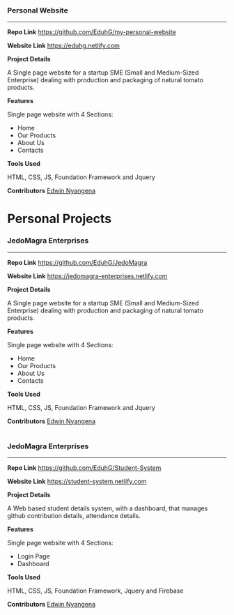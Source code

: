 ### Personal Website
_________________

**Repo Link** https://github.com/EduhG/my-personal-website

**Website Link** https://eduhg.netlify.com

**Project Details**

 A Single page website for a startup SME (Small and Medium-Sized Enterprise) dealing with production and packaging of natural tomato products.

**Features**

Single page website with 4 Sections:
* Home
* Our Products
* About Us
* Contacts

**Tools Used**

HTML, CSS, JS, Foundation Framework and Jquery

**Contributors** [Edwin Nyangena](https://github.com/EduhG)
 


# Personal Projects

### JedoMagra Enterprises
_________________

**Repo Link** https://github.com/EduhG/JedoMagra

**Website Link** https://jedomagra-enterprises.netlify.com

**Project Details**

 A Single page website for a startup SME (Small and Medium-Sized Enterprise) dealing with production and packaging of natural tomato products.

**Features**

Single page website with 4 Sections:
* Home
* Our Products
* About Us
* Contacts

**Tools Used**

HTML, CSS, JS, Foundation Framework and Jquery

**Contributors** [Edwin Nyangena](https://github.com/EduhG)
 


#
### JedoMagra Enterprises
_________________

**Repo Link** https://github.com/EduhG/Student-System

**Website Link** https://student-system.netlify.com

**Project Details**

 A Web based student details system, with a dashboard, that manages github contribution details, attendance details.

**Features**

Single page website with 4 Sections:
* Login Page
* Dashboard

**Tools Used**

HTML, CSS, JS, Foundation Framework, Jquery and Firebase

**Contributors** [Edwin Nyangena](https://github.com/EduhG)
 

 
